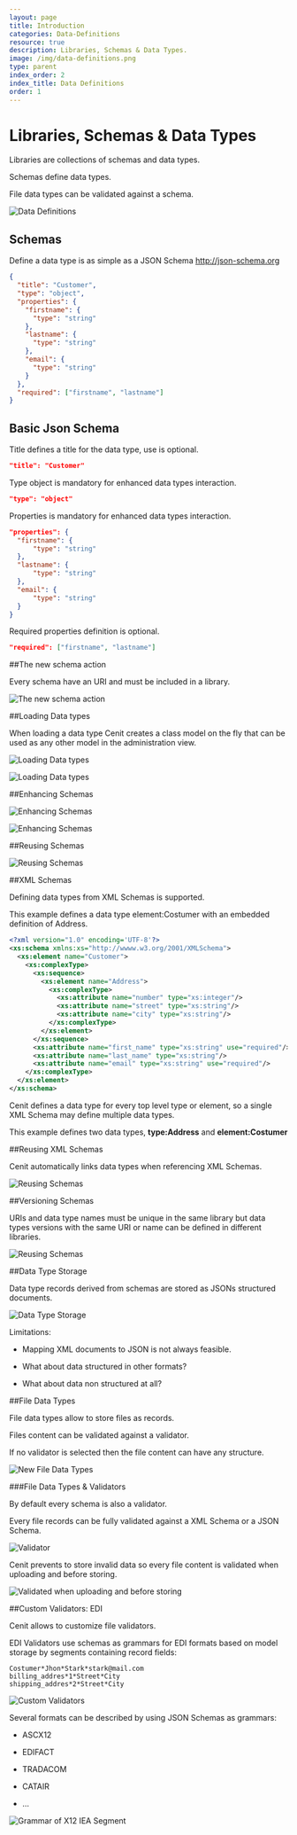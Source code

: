```yaml
---
layout: page
title: Introduction
categories: Data-Definitions
resource: true
description: Libraries, Schemas & Data Types.
image: /img/data-definitions.png
type: parent
index_order: 2
index_title: Data Definitions
order: 1
---
```


# Libraries, Schemas & Data Types

Libraries are collections of schemas and data types.

Schemas define data types.

File data types can be validated against a schema.

![Data Definitions]({{site.baseurl}}/img/data_definitions/model.png)

## Schemas

Define a data type is as simple as a JSON Schema 
http://json-schema.org

```json
{
  "title": "Customer",
  "type": "object",
  "properties": {
    "firstname": {
      "type": "string"
    },
    "lastname": {
      "type": "string"
    },
    "email": {
      "type": "string"
    }
  },
  "required": ["firstname", "lastname"]
}
```

## Basic Json Schema
Title defines a title for the data type, use is optional.

```json
"title": "Customer"
```

Type object is mandatory for enhanced data types interaction.

```json
"type": "object"
```

Properties is mandatory for enhanced data types interaction.

```json
"properties": {
  "firstname": {
      "type": "string"
  },
  "lastname": {
      "type": "string"
  },
  "email": {
      "type": "string"
  }
}
```

Required properties definition is optional.

```json
"required": ["firstname", "lastname"]
```

##The new schema action

Every schema have an URI and must be included in a library.

![The new schema action]({{site.baseurl}}/img/data_definitions/screen_1.png)

##Loading Data types

When loading a data type Cenit creates a class model on the fly that can be used as any other model in the administration view.

![Loading Data types]({{site.baseurl}}/img/data_definitions/screen_2.png)

![Loading Data types]({{site.baseurl}}/img/data_definitions/loading_data_types.png)

##Enhancing Schemas

![Enhancing Schemas]({{site.baseurl}}/img/data_definitions/enhacing_2.png)

![Enhancing Schemas]({{site.baseurl}}/img/data_definitions/enhacing_3.png)

##Reusing Schemas

![Reusing Schemas]({{site.baseurl}}/img/data_definitions/reusing.png)


##XML Schemas

Defining data types from XML Schemas is supported.

This example defines a data type element:Costumer with an embedded definition of Address.

```xml
<?xml version="1.0" encoding='UTF-8'?>
<xs:schema xmlns:xs="http://wwww.w3.org/2001/XMLSchema">
  <xs:element name="Customer">
    <xs:complexType>
      <xs:sequence>
        <xs:element name="Address">
          <xs:complexType>
            <xs:attribute name="number" type="xs:integer"/>
            <xs:attribute name="street" type="xs:string"/>
            <xs:attribute name="city" type="xs:string"/>
          </xs:complexType>
        </xs:element>
      </xs:sequence>
      <xs:attribute name="first_name" type="xs:string" use="required"/>
      <xs:attribute name="last_name" type="xs:string"/>
      <xs:attribute name="email" type="xs:string" use="required"/>
    </xs:complexType>
  </xs:element>
</xs:schema>
```

Cenit defines a data type for every top level type or element, so a single XML Schema may define multiple data types.

This example defines two data types, **type:Address** and **element:Costumer**

##Reusing XML Schemas

Cenit automatically links data types when referencing XML Schemas.

![Reusing Schemas]({{site.baseurl}}/img/data_definitions/xml_reusing.png)

##Versioning Schemas

URIs and data type names must be unique in the same library but data types versions with the same URI or name can be defined in different libraries.

![Reusing Schemas]({{site.baseurl}}/img/data_definitions/versioning_schema.png)

##Data Type Storage

Data type records derived from schemas are stored as JSONs structured documents.

![Data Type Storage]({{site.baseurl}}/img/data_definitions/screen_3.png)

Limitations:

* Mapping XML documents to JSON is not always feasible.

* What about data structured in other formats?

* What about data non structured at all?

##File Data Types

File data types allow to store files as records.

Files content can be validated against a validator.

If no validator is selected then the file content can have any structure.

![New File Data Types]({{site.baseurl}}/img/data_definitions/screen_4.png)

###File Data Types & Validators

By default every schema is also a validator.

Every file records can be fully validated against a XML Schema or a JSON Schema.

![Validator]({{site.baseurl}}/img/data_definitions/screen_5.png)

Cenit prevents to store invalid data so every file content is validated when uploading and before storing.

![Validated when uploading and before storing]({{site.baseurl}}/img/data_definitions/screen_6.png)

##Custom Validators: EDI

Cenit allows to customize file validators.

EDI Validators use schemas as grammars for EDI formats based on model storage by segments containing record fields:

```
Costumer*Jhon*Stark*stark@mail.com
billing_addres*1*Street*City
shipping_addres*2*Street*City
```

![Custom Validators]({{site.baseurl}}/img/data_definitions/screen_7.png)

Several formats can be described by using JSON Schemas as grammars:

* ASCX12

* EDIFACT

* TRADACOM

* CATAIR

* …

![Grammar of X12 IEA Segment]({{site.baseurl}}/img/data_definitions/screen_8.png)





